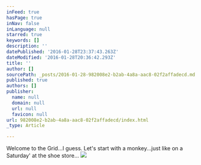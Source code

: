```yaml
---
inFeed: true
hasPage: true
inNav: false
inLanguage: null
starred: true
keywords: []
description: ''
datePublished: '2016-01-28T23:37:43.263Z'
dateModified: '2016-01-28T20:36:42.293Z'
title: ''
author: []
sourcePath: _posts/2016-01-28-982008e2-b2ab-4a8a-aac8-02f2affadecd.md
published: true
authors: []
publisher:
  name: null
  domain: null
  url: null
  favicon: null
url: 982008e2-b2ab-4a8a-aac8-02f2affadecd/index.html
_type: Article

---
```

Welcome to the Grid...I guess.  Let's start with a monkey...just like on a Saturday' at the shoe store...
![](https://the-grid-user-content.s3-us-west-2.amazonaws.com/cc560afe-d82c-44d3-bb3c-f1552b454328.jpg)